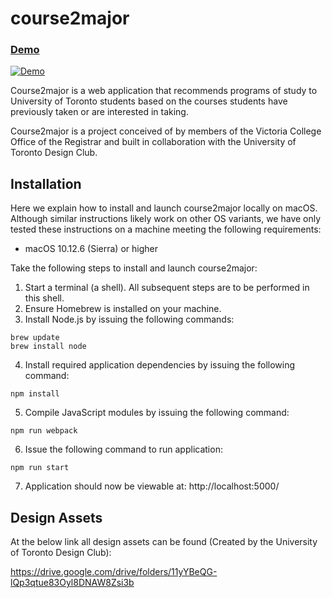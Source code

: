 # course2major

### [Demo](https://calm-headland-39002.herokuapp.com/)

[![Demo](./misc/example.gif)](https://calm-headland-39002.herokuapp.com/)

Course2major is a web application that recommends programs of study to University of Toronto students based on the courses students have previously taken or are interested in taking.  

Course2major is a project conceived of by members of the Victoria College Office of the Registrar and built in collaboration with the University of Toronto Design Club.


## Installation
Here we explain how to install and launch course2major locally on macOS. Although similar instructions likely work on other OS variants, we have only tested these instructions on a machine meeting the following requirements:

- macOS 10.12.6 (Sierra) or higher

Take the following steps to install and launch course2major:
1. Start a terminal (a shell). All subsequent steps are to be performed in this shell.
2. Ensure Homebrew is installed on your machine.
3. Install Node.js by issuing the following commands:
```
brew update
brew install node
```
4. Install required application dependencies by issuing the following command:
```
npm install
```
5. Compile JavaScript modules by issuing the following command:
```
npm run webpack
```
6. Issue the following command to run application:
```
npm run start
```
7. Application should now be viewable at: http://localhost:5000/

## Design Assets

At the below link all design assets can be found (Created by the University of Toronto Design Club):

https://drive.google.com/drive/folders/11yYBeQG-lQp3qtue83Oyl8DNAW8Zsi3b

